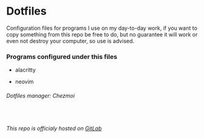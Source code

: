 # Dotfiles

Configuration files for programs I use on my day-to-day work, if you want to
copy something from this repo be free to do, but no guarantee it will work or
even not destroy your computer, so use is advised.

### Programs configured under this files

- alacritty

- neovim

<h6>Dotfiles manager: Chezmoi</h6><br>
<h6>This repo is officialy hosted on <a href="https://gitlab.com/jotape/dotfiles">GitLab</a></h6>
